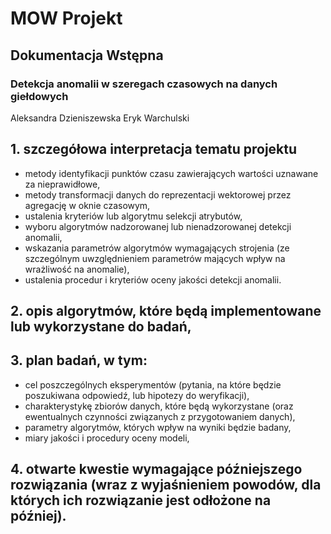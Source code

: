 # MOW Projekt

## Dokumentacja Wstępna 
### Detekcja anomalii w szeregach czasowych na danych giełdowych 

Aleksandra Dzieniszewska 
Eryk Warchulski 

## 1. szczegółowa interpretacja tematu projektu
* metody identyfikacji punktów czasu zawierających wartości uznawane za nieprawidłowe,
* metody transformacji danych do reprezentacji wektorowej przez agregację w oknie czasowym,
* ustalenia kryteriów lub algorytmu selekcji atrybutów,
* wyboru algorytmów nadzorowanej lub nienadzorowanej detekcji anomalii,
* wskazania parametrów algorytmów wymagających strojenia (ze szczególnym uwzględnieniem parametrów mających wpływ na wrażliwość na anomalie),
* ustalenia procedur i kryteriów oceny jakości detekcji anomalii.

## 2. opis algorytmów, które będą implementowane lub wykorzystane do badań,
## 3. plan badań, w tym:
* cel poszczególnych eksperymentów (pytania, na które będzie poszukiwana odpowiedź, lub hipotezy do weryfikacji),
* charakterystykę zbiorów danych, które będą wykorzystane (oraz ewentualnych czynności związanych z przygotowaniem danych),
* parametry algorytmów, których wpływ na wyniki będzie badany,
* miary jakości i procedury oceny modeli,
## 4. otwarte kwestie wymagające późniejszego rozwiązania (wraz z wyjaśnieniem powodów, dla których ich rozwiązanie jest odłożone na później).
